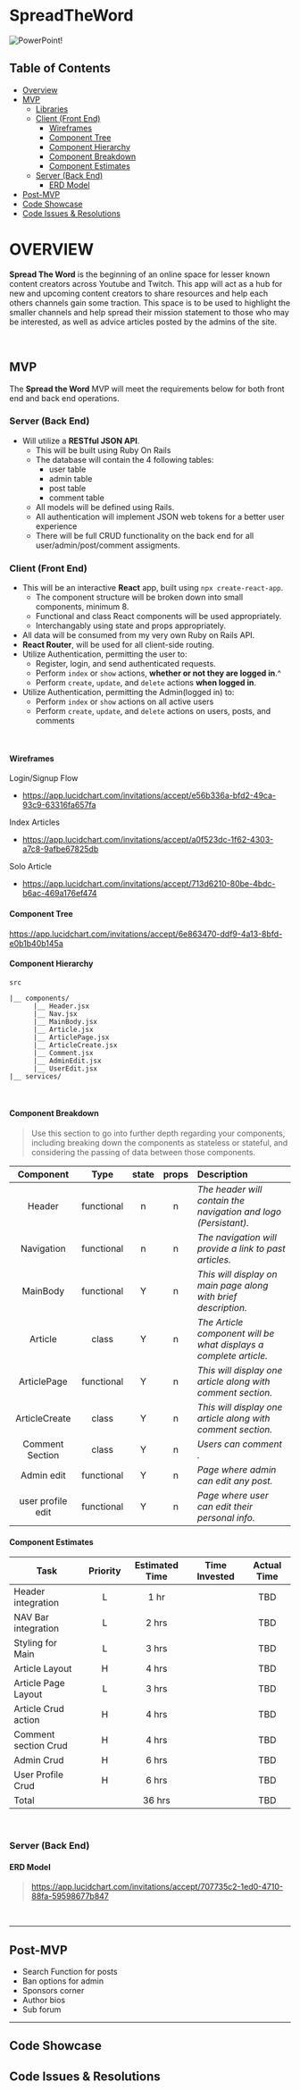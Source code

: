 # SpreadTheWord

![PowerPoint!](https://govloop.com/wp-content/uploads/2016/08/powerpoint-hacks.gif)

## Table of Contents <!-- omit in toc -->
- [Overview](#overview)
- [MVP](#mvp)
  - [Libraries](#libraries)
  - [Client (Front End)](#client-front-end)
    - [Wireframes](#wireframes)
    - [Component Tree](#component-tree)
    - [Component Hierarchy](#component-hierarchy)
    - [Component Breakdown](#component-breakdown)
    - [Component Estimates](#component-estimates)
  - [Server (Back End)](#server-back-end)
    - [ERD Model](#erd-model)
- [Post-MVP](#post-mvp)
- [Code Showcase](#code-showcase)
- [Code Issues & Resolutions](#code-issues--resolutions)

# OVERVIEW

**Spread The Word** is the beginning of an online space for lesser known content creators across Youtube and Twitch. This app will act as a hub for new and upcoming content creators to share resources and help each others channels gain some traction. This space is to be used to highlight the smaller channels and help spread their mission statement to those who may be interested, as well as advice articles posted by the admins of the site.

<br>

## MVP

The **Spread the Word** MVP will meet the requirements below for both front end and back end operations.

### Server (Back End) <!-- omit in toc -->
- Will utilize a **RESTful JSON API**.
  - This will be built using Ruby On Rails
  - The database will contain the 4 following tables:
    - user table
    - admin table
    - post table
    - comment table
  - All models will be defined using Rails.
  - All authentication will implement JSON web tokens for a better user experience
  - There will be full CRUD functionality on the back end  for all user/admin/post/comment assigments.

### Client (Front End) <!-- omit in toc -->

- This will be an interactive **React** app, built using `npx create-react-app`.
  - The component structure will be broken down into small components, minimum 8.
  - Functional and class React components will be used appropriately.
  - Interchangably using state and props appropriately.
- All data will be consumed from my very own Ruby on Rails API.
- **React Router**, will be used for all client-side routing.
- Utilize Authentication, permitting the user to:
  - Register, login, and send authenticated requests.
  - Perform `index` or `show` actions, **whether or not they are logged in**.^
  - Perform `create`, `update`, and `delete` actions **when logged in**.
- Utilize Authentication, permitting the Admin(logged in) to:
  - Perform `index` or `show` actions on all active users
  - Perform `create`, `update`, and `delete` actions on users, posts, and comments

<br>

#### Wireframes
Login/Signup Flow
  - https://app.lucidchart.com/invitations/accept/e56b336a-bfd2-49ca-93c9-63316fa657fa

Index Articles
  - https://app.lucidchart.com/invitations/accept/a0f523dc-1f62-4303-a7c8-9afbe67825db
  
Solo Article
  - https://app.lucidchart.com/invitations/accept/713d6210-80be-4bdc-b6ac-469a176ef474

#### Component Tree

https://app.lucidchart.com/invitations/accept/6e863470-ddf9-4a13-8bfd-e0b1b40b145a


#### Component Hierarchy
``` 
src

|__ components/
      |__ Header.jsx
      |__ Nav.jsx
      |__ MainBody.jsx
      |__ Article.jsx
      |__ ArticlePage.jsx
      |__ ArticleCreate.jsx
      |__ Comment.jsx
      |__ AdminEdit.jsx
      |__ UserEdit.jsx
|__ services/
```
<br>

#### Component Breakdown

> Use this section to go into further depth regarding your components, including breaking down the components as stateless or stateful, and considering the passing of data between those components.

|  Component   |    Type    | state | props | Description                                                      |
| :----------: | :--------: | :---: | :---: | :--------------------------------------------------------------- |
|    Header    | functional |   n   |   n   | _The header will contain the navigation and logo (Persistant)._  |
|  Navigation  | functional |   n   |   n   | _The navigation will provide a link to past articles._ |
|    MainBody    | functional |   Y   |   n   | _This will display on main page along with brief description._ |
|   Article    |   class    |   Y   |   n   | _The Article component will be what displays a complete article._ |
|    ArticlePage    | functional |   Y   |   n   | _This will display one article along with comment section._ |
|    ArticleCreate    | class |   Y   |   n   | _This will display one article along with comment section._ |
| Comment Section | class |   Y   |   n   | _Users can comment ._                 |
|    Admin edit    | functional |   Y   |   n   | _Page where admin can edit any post._ |
|    user profile edit    | functional |   Y   |   n   | _Page where user can edit their personal info._ |


#### Component Estimates

| Task                | Priority | Estimated Time | Time Invested | Actual Time |
| ------------------- | :------: | :------------: | :-----------: | :---------: |
| Header integration  |    L     |     1 hr       |               |    TBD      |
| NAV Bar integration |    L     |     2 hrs      |               |    TBD      |
| Styling for Main    |    L     |     3 hrs      |               |    TBD      |
| Article Layout      |    H     |     4 hrs      |               |    TBD      |
| Article Page Layout |    L     |     3 hrs      |               |    TBD      |
| Article Crud action |    H     |     4 hrs      |               |    TBD      |
| Comment section Crud|    H     |     4 hrs      |               |    TBD      |
| Admin Crud          |    H     |     6 hrs      |               |    TBD      |
| User Profile Crud   |    H     |     6 hrs      |               |    TBD      |
| Total               |          |     36 hrs      |               |    TBD      |

<br>

### Server (Back End)

#### ERD Model

> https://app.lucidchart.com/invitations/accept/707735c2-1ed0-4710-88fa-59598677b847

<br>

***

## Post-MVP

- Search Function for posts
- Ban options for admin
- Sponsors corner
- Author bios
- Sub forum

***

## Code Showcase


## Code Issues & Resolutions

